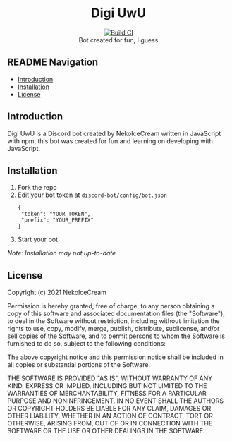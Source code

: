 <h1 align="center">Digi UwU</h1>

<div align="center">
	<a href="https://github.com/NekoIceCream/discord-bot/actions">
		<img src="https://github.com/NekoIceCream/discord-bot/actions/workflows/checker-ci.yml/badge.svg" alt="Build CI" />
	</a>
</div>

<div align="center">
  Bot created for fun, I guess
</div>

## README Navigation
- [Introduction](#introduction)
- [Installation](#installation)
- [License](#license)

## Introduction
Digi UwU is a Discord bot created by NekoIceCream written in JavaScript with npm, this bot was created for fun and learning on developing with JavaScript.

## Installation
1. Fork the repo
2. Edit your bot token at `discord-bot/config/bot.json`
   ```
   {
    "token": "YOUR_TOKEN",
    "prefix": "YOUR_PREFIX"
   }
   ```
3. Start your bot 

*Note: Installation may not up-to-date*

## License
Copyright (c) 2021 NekoIceCream

Permission is hereby granted, free of charge, to any person obtaining a copy of this software and associated documentation files (the "Software"), to deal in the Software without restriction, including without limitation the rights to use, copy, modify, merge, publish, distribute, sublicense, and/or sell copies of the Software, and to permit persons to whom the Software is furnished to do so, subject to the following conditions:

The above copyright notice and this permission notice shall be included in all copies or substantial portions of the Software.

THE SOFTWARE IS PROVIDED "AS IS", WITHOUT WARRANTY OF ANY KIND, EXPRESS OR IMPLIED, INCLUDING BUT NOT LIMITED TO THE WARRANTIES OF MERCHANTABILITY, FITNESS FOR A PARTICULAR PURPOSE AND NONINFRINGEMENT. IN NO EVENT SHALL THE AUTHORS OR COPYRIGHT HOLDERS BE LIABLE FOR ANY CLAIM, DAMAGES OR OTHER LIABILITY, WHETHER IN AN ACTION OF CONTRACT, TORT OR OTHERWISE, ARISING FROM, OUT OF OR IN CONNECTION WITH THE SOFTWARE OR THE USE OR OTHER DEALINGS IN THE SOFTWARE.
